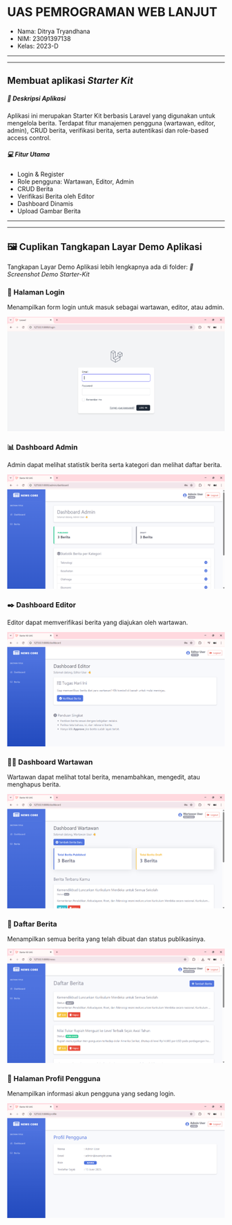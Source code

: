 # UAS PEMROGRAMAN WEB LANJUT
- Nama: Ditrya Tryandhana
- NIM: 23091397138
- Kelas: 2023-D
---
---
## Membuat aplikasi _Starter Kit_

##### 📌 Deskripsi Aplikasi

Aplikasi ini merupakan Starter Kit berbasis Laravel yang digunakan untuk mengelola berita. Terdapat fitur manajemen pengguna (wartawan, editor, admin), CRUD berita, verifikasi berita, serta autentikasi dan role-based access control.

##### 💻 Fitur Utama
- Login & Register
- Role pengguna: Wartawan, Editor, Admin
- CRUD Berita
- Verifikasi Berita oleh Editor
- Dashboard Dinamis
- Upload Gambar Berita

---
---

## 🖼 Cuplikan Tangkapan Layar Demo Aplikasi

Tangkapan Layar Demo Aplikasi lebih lengkapnya ada di folder:
_📁 Screenshot Demo Starter-Kit_

### 🔐 Halaman Login
Menampilkan form login untuk masuk sebagai wartawan, editor, atau admin.

![Login](https://github.com/DitryaTryandhana/UAS_Pemrograman-Web-Lanjut/blob/main/Screenshot%20Demo%20Starter-Kit/login.png)

### 📊️  Dashboard Admin
Admin dapat melihat statistik berita serta kategori dan melihat daftar berita.

![Dashboard Admin](https://github.com/DitryaTryandhana/UAS_Pemrograman-Web-Lanjut/blob/main/Screenshot%20Demo%20Starter-Kit/admin/dashboard1-admin.png)

### ✒️️ Dashboard Editor
Editor dapat memverifikasi berita yang diajukan oleh wartawan.

![Dashboard Editor](https://github.com/DitryaTryandhana/UAS_Pemrograman-Web-Lanjut/blob/main/Screenshot%20Demo%20Starter-Kit/editor/dashboard-editor.png)

### 👨‍💻 Dashboard Wartawan
Wartawan dapat melihat total berita, menambahkan, mengedit, atau menghapus berita.

![Dashboard Wartawan](https://github.com/DitryaTryandhana/UAS_Pemrograman-Web-Lanjut/blob/main/Screenshot%20Demo%20Starter-Kit/wartawan/dashboard-wartawan.png)

### 📰 Daftar Berita
Menampilkan semua berita yang telah dibuat dan status publikasinya.

![Daftar Berita](https://github.com/DitryaTryandhana/UAS_Pemrograman-Web-Lanjut/blob/main/Screenshot%20Demo%20Starter-Kit/wartawan/berita-wartawan.png)

### 👤 Halaman Profil Pengguna
Menampilkan informasi akun pengguna yang sedang login.

![Profil Pengguna](https://github.com/DitryaTryandhana/UAS_Pemrograman-Web-Lanjut/blob/main/Screenshot%20Demo%20Starter-Kit/admin/profile-admin.png)
